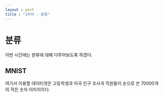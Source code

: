 ```yaml
---
layout : post
title : "1주차 - 분류"
---
```


# 분류

이번 시간에는 분류에 대해 다루어보도록 하겠다.

## MNIST 

여기서 이용할 데이터셋은 고등학생과 미국 인구 조사국 직원들이 손으로 쓴 70000개의 작은 숫자 이미지이다.
